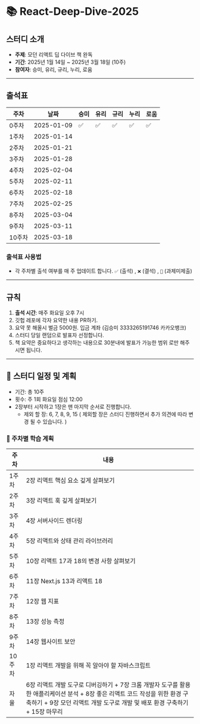 # 📚 React-Deep-Dive-2025

## 스터디 소개
- **주제**: 모던 리액트 딥 다이브 책 완독
- **기간**: 2025년 1월 14일 ~ 2025년 3월 18일 (10주)
- **참여자**: 승미, 유리, 규리, 누리, 로움

---



## 출석표

| 주차   | 날짜         | 승미 | 유리 | 규리 | 누리 | 로움 |
|------|------------|-----|-----|-----|-----|------|
| 0주차  | 2025-01-09 | ✅   |  ✅  |   ✅ |  ✅  |  ✅    |
| 1주차  | 2025-01-14 |     |     |     |     |      |
| 2주차  | 2025-01-21 |     |     |     |     |      |
| 3주차  | 2025-01-28 |     |     |     |     |      |
| 4주차  | 2025-02-04 |     |     |     |     |      |
| 5주차  | 2025-02-11 |     |     |     |     |      |
| 6주차  | 2025-02-18 |     |     |     |     |      |
| 7주차  | 2025-02-25 |     |     |     |     |      |
| 8주차  | 2025-03-04 |     |     |     |     |      |
| 9주차  | 2025-03-11 |     |     |     |     |      |
| 10주차 | 2025-03-18 |     |     |     |     |      |

### 출석표 사용법
- 각 주차별 출석 여부를 매 주 업데이트 합니다. `✅` (출석) , `❌` (결석) , `🔺` (과제미제출)
---

## 규칙
1. **출석 시간**: 매주 화요일 오후 7시
3. 깃헙 레포에 각자 요약한 내용 PR하기.
4. 요약 못 해올시 벌금 5000원. 입금 계좌  (김승미 3333265191746 카카오뱅크)
5. 스터디 당일 랜덤으로 발표자 선정합니다.
6. 책 요약은 중요하다고 생각하는 내용으로 30분내에 발표가 가능한 범위 로만 해주시면 됩니다.


---

## 📅 스터디 일정 및 계획
- 기간: 총 10주
- 횟수: 주 1회 화요일 점심 12:00
- 2장부터 시작하고 1장은 맨 마지막 순서로 진행합니다.
  - 제외 할 장: 6, 7, 8, 9, 15 ( 제외할 장은 스터디 진행하면서 추가 의견에 따라 변경 될 수 있습니다. )


### 📖 주차별 학습 계획

| 주차       | 내용                                                                                                                             |
|----------|--------------------------------------------------------------------------------------------------------------------------------|
| 1주차      | 2장 리액트 핵심 요소 깊게 살펴보기                                                                                                           |
| 2주차      | 3장 리액트 훅 깊게 살펴보기                                                                                                               |
| 3주차      | 4장 서버사이드 렌더링                                                                                                                   |
| 4주차      | 5장 리액트와 상태 관리 라이브러리                                                                                                            |
| 5주차      | 10장 리액트 17과 18의 변경 사항 살펴보기                                                                                                     |
| 6주차      | 11장 Next.js 13과 리액트 18                                                                                                         |
| 7주차      | 12장 웹 지표                                                                                                                       |
| 8주차      | 13장 성능 측정                                                                                                                      |
| 9주차      | 14장 웹사이트 보안                                                                                                                    |
| 10주차     | 1장 리액트 개발을 위해 꼭 알아야 할 자바스크립트                                                                                                   |
| 자율       | 6장 리액트 개발 도구로 디버깅하기 + 7장 크롬 개발자 도구를 활용한 애플리케이션 분석 + 8장 좋은 리액트 코드 작성을 위한 환경 구축하기  + 9장 모던 리액트 개발 도구로 개발 및 배포 환경 구축하기  + 15장 마무리 |